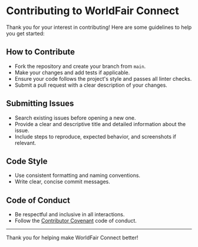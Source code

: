 # Contributing to WorldFair Connect

Thank you for your interest in contributing! Here are some guidelines to help you get started:

## How to Contribute

- Fork the repository and create your branch from `main`.
- Make your changes and add tests if applicable.
- Ensure your code follows the project's style and passes all linter checks.
- Submit a pull request with a clear description of your changes.

## Submitting Issues

- Search existing issues before opening a new one.
- Provide a clear and descriptive title and detailed information about the issue.
- Include steps to reproduce, expected behavior, and screenshots if relevant.

## Code Style

- Use consistent formatting and naming conventions.
- Write clear, concise commit messages.

## Code of Conduct

- Be respectful and inclusive in all interactions.
- Follow the [Contributor Covenant](https://www.contributor-covenant.org/) code of conduct.

---

Thank you for helping make WorldFair Connect better! 